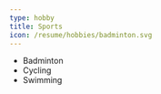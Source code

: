 ```yaml
---
type: hobby
title: Sports
icon: /resume/hobbies/badminton.svg
---
```

* Badminton
* Cycling
* Swimming